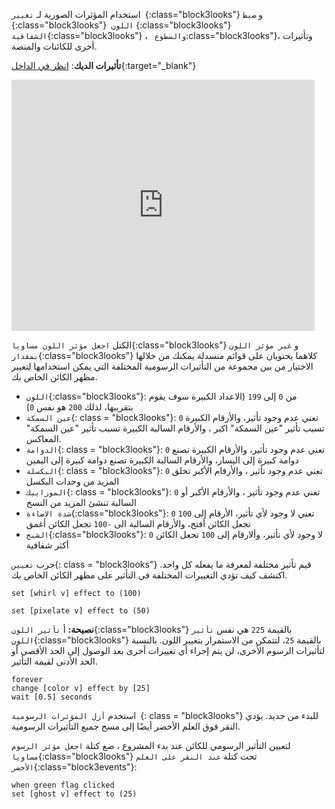 استخدام المؤثرات الصورية لـ `تغيير `{:class="block3looks"} و `ضبط `{:class="block3looks"}` اللون` {:class="block3looks"} ` الشفافية`{:class="block3looks"} ، ` والسطوع`:class="block3looks"}، وتأثيرات أخرى للكائنات والمنصة.

**تأثيرات الديك**: [انظر في الداخل](https://scratch.mit.edu/projects/435730522/editor){:target="_blank"}

<div class="scratch-preview">
  <iframe allowtransparency="true" width="485" height="402" src="https://scratch.mit.edu/projects/embed/435730522/?autostart=false" frameborder="0"></iframe>
</div>

الكتل `اجعل مؤثر اللون مساويا`{:class="block3looks"} و `غير مؤثر اللون بمقدار`{:class="block3looks"} كلاهما يحتويان على قوائم منسدلة يمكنك من خلالها الاختيار من بين مجموعة من التأثيرات الرسومية المختلفة التي يمكن استخدامها لتغيير مظهر الكائن الخاص بك.

+ `اللون`{:class="block3looks"}: من `0` إلى `199` (الاعداد الكبيرة سوف يقوم بتقريبها، لذلك `200` هو نفس `0`)
+ `عين السمكة`{: class = "block3looks"}: `0` تعني عدم وجود تأثير، والأرقام الكبيرة تسبب تأثير "عين السمكة" اكبر ، والأرقام السالبة الكبيرة تسبب تأثير "عين السمكة" المعاكس.
+ `الدوامة`{: class = "block3looks"}: `0` تعني عدم وجود تأثير، والأرقام الكبيرة تصنع دوامة كبيرة إلى اليسار، والأرقام السالبة الكبيرة تصنع دوامة كبيرة إلى اليمين
+ `البكسلة`{: class = "block3looks"}: `0` تعني عدم وجود تأثير ، والأرقام الأكبر تخلق المزيد من وحدات البكسل
+ `الموزاييك`{: class = "block3looks"}: `0` تعني عدم وجود تأثير ، والأرقام الأكبر أو السالبة تنشئ المزيد من النسخ
+ `شدة الاضاءة`{:class="block3looks"}: `0` تعني لا وجود لأي تأثير، الأرقام إلى `100` تجعل الكائن أفتح، والأرقام السالبة الى `-100` تجعل الكائن أغمق
+ `الشبح`{:class="block3looks"}: `0` لا وجود لأي تأثير، وألارقام إلى `100` تجعل الكائن أكثر شفافية

جرب `تعيين`{: class = "block3looks"} قيم تأثير مختلفة لمعرفة ما يفعله كل واحد. اكتشف كيف تؤدي التغييرات المختلفة في التأثير على مظهر الكائن الخاص بك.

```blocks3
set [whirl v] effect to (100)

set [pixelate v] effect to (50)
```

**نصيحة:** أ `تأثير اللون`{:class="block3looks"} بالقيمة `225` هي نفس `تأثير اللون`{:class="block3looks"} بالقيمة `25`، لتتمكن من الاستمرار بتغيير اللون. بالنسبة لتأثيرات الرسوم الأخرى، لن يتم إجراء أي تغييرات أخرى بعد الوصول إلى الحد الأقصى أو الحد الأدنى لقيمة التأثير.

```blocks3
forever
change [color v] effect by [25]
wait [0.5] seconds
```

استخدم `أزل المؤثرات الرسومية `{: class = "block3looks"} للبدء من جديد. يؤدي النقر فوق العلم الأخضر أيضًا إلى مسح جميع التأثيرات الرسومية.

لتعيين التأثير الرسومي للكائن عند بدء المشروع ، ضع كتلة `اجعل مؤثر الرسوم مساويا`{:class="block3looks"} تحت كتلة `عند النقر على العلم الأخضر`{:class="block3events"}:

```blocks3
when green flag clicked
set [ghost v] effect to (25)
```
